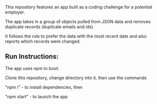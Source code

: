 This repository features an app built as a coding challenge for a potential employer.

The app takes in a group of objects pulled from JSON data and removes duplicate records (duplicate emails and ids).

It follows the rule to prefer the data with the most recent date and also reports which records were changed.

## Run Instructions:

The app uses npm to boot.

Clone this repository, change directory into it, then use the commands

"npm i" - to install dependencies, then

"npm start" - to launch the app
